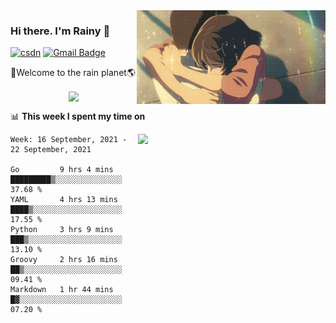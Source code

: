 <img  align='right' height="150" src="https://github.com/LikeRainDay/LikeRainDay/blob/master/pic/img_rain_1.gif?raw=true">



### Hi there. I'm Rainy :lemon:

[![csdn](https://img.shields.io/badge/-csdn-c14438?style=flat-square&logo=c&logoColor=white)](https://blog.csdn.net/qq_15807167)
[![Gmail Badge](https://img.shields.io/badge/-gmail-c14438?style=flat-square&logo=Gmail&logoColor=white&link=mailto:houshuai0816@gmail.com)](mailto:houshuai0816@gmail.com)

🚀Welcome to the rain planet🌎

<center>
<img align='center'  src="https://source.unsplash.com/random/1200x600">
</center>

📊 **This week I spent my time on**

<img align='right'   width="300" src="https://github-readme-stats.vercel.app/api?username=LikeRainDay&show_icons=true&title_color=fff&icon_color=79ff97&text_color=9f9f9f&bg_color=151515">

<!--START_SECTION:waka-->
```text
Week: 16 September, 2021 - 22 September, 2021

Go         9 hrs 4 mins    █████████▒░░░░░░░░░░░░░░░   37.68 % 
YAML       4 hrs 13 mins   ████▒░░░░░░░░░░░░░░░░░░░░   17.55 % 
Python     3 hrs 9 mins    ███▒░░░░░░░░░░░░░░░░░░░░░   13.10 % 
Groovy     2 hrs 16 mins   ██▒░░░░░░░░░░░░░░░░░░░░░░   09.41 % 
Markdown   1 hr 44 mins    █▓░░░░░░░░░░░░░░░░░░░░░░░   07.20 % 
```
<!--END_SECTION:waka-->
